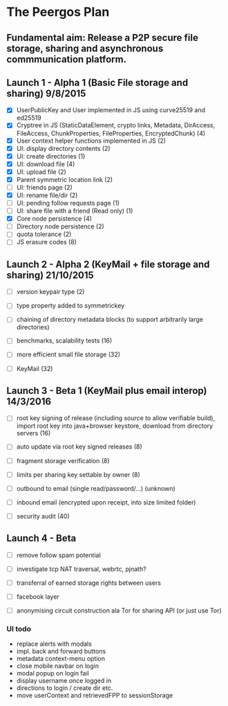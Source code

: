 The Peergos Plan
================
Fundamental aim: Release a P2P secure file storage, sharing and asynchronous commmunication platform.
---------------------

Launch 1 - Alpha 1 (Basic File storage and sharing) 9/8/2015
-------------------------------------------------------------
- [X] UserPublicKey and User implemented in JS using curve25519 and ed25519
- [X] Cryptree in JS (StaticDataElement, crypto links, Metadata, DirAccess, FileAccess, ChunkProperties, FileProperties, EncryptedChunk) (4)
- [X] User context helper functions implemented in JS (2)
- [X] UI: display directory contents (2)
- [X] UI: create directories (1)
- [X] UI: download file (4)
- [X] UI: upload file (2)
- [X] Parent symmetric location link (2)
- [ ] UI: friends page (2)
- [X] UI: rename file/dir (2)
- [ ] UI: pending follow requests page (1)
- [ ] UI: share file with a friend (Read only) (1)
- [X] Core node persistence (4)
- [ ] Directory node persistence (2)
- [ ] quota tolerance (2)
- [ ] JS erasure codes (8)

Launch 2 - Alpha 2 (KeyMail + file storage and sharing) 21/10/2015
------------------------------------------------------------------
- [ ] version keypair type (2)
- [ ] type property added to symmetrickey
- [ ] chaining of directory metadata blocks (to support arbitrarily large directories)
- [ ] benchmarks, scalability tests (16)
- [ ] more efficient small file storage (32)
- [ ] KeyMail (32)


Launch 3 - Beta 1 (KeyMail plus email interop) 14/3/2016
--------------------------------------------------------
- [ ] root key signing of release (including source to allow verifiable build), import root key into java+browser keystore, download from directory servers (16)
- [ ] auto update via root key signed releases (8)
- [ ] fragment storage verification (8)
- [ ] limits per sharing key settable by owner (8)
- [ ] outbound to email (single read/password/...) (unknown)
- [ ] inbound email (encrypted upon receipt, into size limited folder)
- [ ] security audit (40)


Launch 4 - Beta
---------------
- [ ] remove follow spam potential
- [ ] investigate tcp NAT traversal, webrtc, pjnath?
- [ ] transferral of earned storage rights between users
- [ ] facebook layer


- [ ] anonymising circuit construction ala Tor for sharing API (or just use Tor)


### UI todo

* replace alerts with modals
* impl. back and forward buttons
* metadata context-menu option
* close mobile navbar on login
* modal popup on login fail
* display username once logged in
* directions  to login / create dir etc.
* move userContext  and retrievedFPP to sessionStorage
